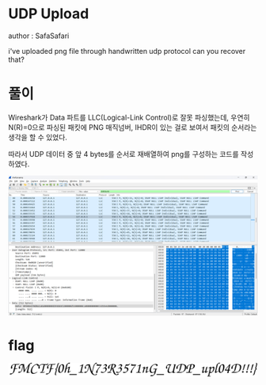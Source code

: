 # UDP Upload

author : SafaSafari

i've uploaded png file through handwritten udp protocol can you recover that?

# 풀이

Wireshark가 Data 파트를 LLC(Logical-Link Control)로 잘못 파싱했는데, 우연히 N(R)=0으로 파싱된 패킷에 PNG 매직넘버, IHDR이 있는 걸로 보여서 패킷의 순서라는 생각을 할 수 있었다.

따라서 UDP 데이터 중 앞 4 bytes를 순서로 재배열하여 png를 구성하는 코드를 작성하였다.

![alt text](image.png)

# flag

![alt text](out.png)